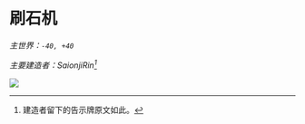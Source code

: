 # 刷石机

*主世界：`-40, +40`*

*主要建造者：SaionjiRin[^1]*

[^1]: 建造者留下的告示牌原文如此。

![](https://i.ibb.co/XZ69qYZ/image.jpg)
